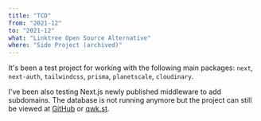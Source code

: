 ```yaml
---
title: "TCD"
from: "2021-12"
to: "2021-12"
what: "Linktree Open Source Alternative"
where: "Side Project (archived)"
---
```


It's been a test project for working with the following main packages: `next`, `next-auth`, `tailwindcss`, `prisma`, `planetscale`, `cloudinary`.

I've been also testing Next.js newly published middleware to add subdomains. The database is not running anymore but the project can still be viewed at [GitHub](https://github.com/mxkaske/qwk.st) or [qwk.st](https://qwk.st).
